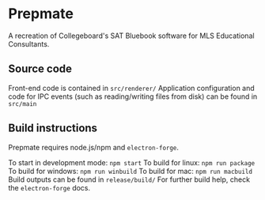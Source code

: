# Prepmate

A recreation of Collegeboard's SAT Bluebook software for MLS Educational Consultants.

## Source code

Front-end code is contained in `src/renderer/`
Application configuration and code for IPC events (such as reading/writing files from disk) can be found in `src/main` 

## Build instructions

Prepmate requires node.js/npm and `electron-forge`.

To start in development mode: `npm start`
To build for linux: `npm run package`
To build for windows: `npm run winbuild`
To build for mac: `npm run macbuild`
Build outputs can be found in `release/build/`
For further build help, check the `electron-forge` docs.
